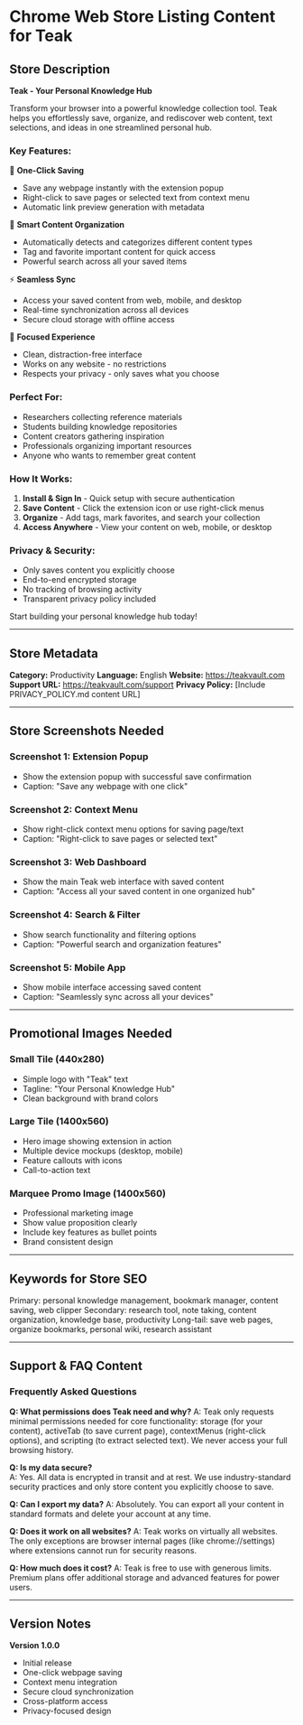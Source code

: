 # Chrome Web Store Listing Content for Teak

## Store Description

**Teak - Your Personal Knowledge Hub**

Transform your browser into a powerful knowledge collection tool. Teak helps you effortlessly save, organize, and rediscover web content, text selections, and ideas in one streamlined personal hub.

### Key Features:

🔖 **One-Click Saving**
- Save any webpage instantly with the extension popup
- Right-click to save pages or selected text from context menu
- Automatic link preview generation with metadata

📝 **Smart Content Organization**
- Automatically detects and categorizes different content types
- Tag and favorite important content for quick access
- Powerful search across all your saved items

⚡ **Seamless Sync**
- Access your saved content from web, mobile, and desktop
- Real-time synchronization across all devices  
- Secure cloud storage with offline access

🎯 **Focused Experience**
- Clean, distraction-free interface
- Works on any website - no restrictions
- Respects your privacy - only saves what you choose

### Perfect For:
- Researchers collecting reference materials
- Students building knowledge repositories  
- Content creators gathering inspiration
- Professionals organizing important resources
- Anyone who wants to remember great content

### How It Works:
1. **Install & Sign In** - Quick setup with secure authentication
2. **Save Content** - Click the extension icon or use right-click menus
3. **Organize** - Add tags, mark favorites, and search your collection
4. **Access Anywhere** - View your content on web, mobile, or desktop

### Privacy & Security:
- Only saves content you explicitly choose
- End-to-end encrypted storage
- No tracking of browsing activity
- Transparent privacy policy included

Start building your personal knowledge hub today!

---

## Store Metadata

**Category:** Productivity
**Language:** English
**Website:** https://teakvault.com
**Support URL:** https://teakvault.com/support
**Privacy Policy:** [Include PRIVACY_POLICY.md content URL]

---

## Store Screenshots Needed

### Screenshot 1: Extension Popup
- Show the extension popup with successful save confirmation
- Caption: "Save any webpage with one click"

### Screenshot 2: Context Menu
- Show right-click context menu options for saving page/text
- Caption: "Right-click to save pages or selected text"

### Screenshot 3: Web Dashboard
- Show the main Teak web interface with saved content
- Caption: "Access all your saved content in one organized hub"

### Screenshot 4: Search & Filter
- Show search functionality and filtering options
- Caption: "Powerful search and organization features"

### Screenshot 5: Mobile App
- Show mobile interface accessing saved content
- Caption: "Seamlessly sync across all your devices"

---

## Promotional Images Needed

### Small Tile (440x280)
- Simple logo with "Teak" text
- Tagline: "Your Personal Knowledge Hub"
- Clean background with brand colors

### Large Tile (1400x560) 
- Hero image showing extension in action
- Multiple device mockups (desktop, mobile)
- Feature callouts with icons
- Call-to-action text

### Marquee Promo Image (1400x560)
- Professional marketing image
- Show value proposition clearly
- Include key features as bullet points
- Brand consistent design

---

## Keywords for Store SEO

Primary: personal knowledge management, bookmark manager, content saving, web clipper
Secondary: research tool, note taking, content organization, knowledge base, productivity
Long-tail: save web pages, organize bookmarks, personal wiki, research assistant

---

## Support & FAQ Content

### Frequently Asked Questions

**Q: What permissions does Teak need and why?**
A: Teak only requests minimal permissions needed for core functionality: storage (for your content), activeTab (to save current page), contextMenus (right-click options), and scripting (to extract selected text). We never access your full browsing history.

**Q: Is my data secure?**  
A: Yes. All data is encrypted in transit and at rest. We use industry-standard security practices and only store content you explicitly choose to save.

**Q: Can I export my data?**
A: Absolutely. You can export all your content in standard formats and delete your account at any time.

**Q: Does it work on all websites?**
A: Teak works on virtually all websites. The only exceptions are browser internal pages (like chrome://settings) where extensions cannot run for security reasons.

**Q: How much does it cost?**
A: Teak is free to use with generous limits. Premium plans offer additional storage and advanced features for power users.

---

## Version Notes

**Version 1.0.0**
- Initial release
- One-click webpage saving
- Context menu integration  
- Secure cloud synchronization
- Cross-platform access
- Privacy-focused design